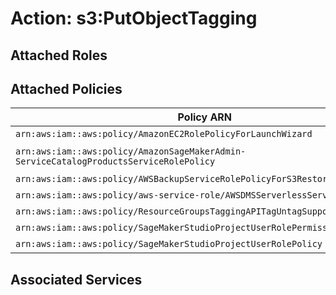 # Action: s3:PutObjectTagging

## Attached Roles

## Attached Policies

| Policy ARN | Policy Name |
|------------|-------------|
| `arn:aws:iam::aws:policy/AmazonEC2RolePolicyForLaunchWizard` | [AmazonEC2RolePolicyForLaunchWizard](../policies.md#amazonec2rolepolicyforlaunchwizard) |
| `arn:aws:iam::aws:policy/AmazonSageMakerAdmin-ServiceCatalogProductsServiceRolePolicy` | [AmazonSageMakerAdmin-ServiceCatalogProductsServiceRolePolicy](../policies.md#amazonsagemakeradmin-servicecatalogproductsservicerolepolicy) |
| `arn:aws:iam::aws:policy/AWSBackupServiceRolePolicyForS3Restore` | [AWSBackupServiceRolePolicyForS3Restore](../policies.md#awsbackupservicerolepolicyfors3restore) |
| `arn:aws:iam::aws:policy/aws-service-role/AWSDMSServerlessServiceRolePolicy` | [AWSDMSServerlessServiceRolePolicy](../policies.md#awsdmsserverlessservicerolepolicy) |
| `arn:aws:iam::aws:policy/ResourceGroupsTaggingAPITagUntagSupportedResources` | [ResourceGroupsTaggingAPITagUntagSupportedResources](../policies.md#resourcegroupstaggingapitaguntagsupportedresources) |
| `arn:aws:iam::aws:policy/SageMakerStudioProjectUserRolePermissionsBoundary` | [SageMakerStudioProjectUserRolePermissionsBoundary](../policies.md#sagemakerstudioprojectuserrolepermissionsboundary) |
| `arn:aws:iam::aws:policy/SageMakerStudioProjectUserRolePolicy` | [SageMakerStudioProjectUserRolePolicy](../policies.md#sagemakerstudioprojectuserrolepolicy) |

## Associated Services


